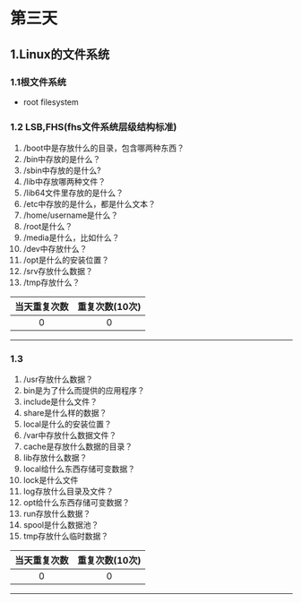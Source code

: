 # 第三天
## 1.Linux的文件系统
### 1.1根文件系统
  + root filesystem
  
### 1.2 LSB,FHS(fhs文件系统层级结构标准)
 
  
  1. /boot中是存放什么的目录，包含哪两种东西？
  2. /bin中存放的是什么？
  3. /sbin中存放的是什么?
  4. /lib中存放哪两种文件？
  5. /lib64文件里存放的是什么？
  6. /etc中存放的是什么，都是什么文本？
  7. /home/username是什么？
  8. /root是什么？
  9. /media是什么，比如什么？
  10. /dev中存放什么？
  11. /opt是什么的安装位置？
  12. /srv存放什么数据？
  13. /tmp存放什么？
  



| 当天重复次数 |重复次数(10次)|
| :------:|:------:|
| 0 |0 |
  
----



### 1.3 
  
    
  1. /usr存放什么数据？
  2. bin是为了什么而提供的应用程序？
  3. include是什么文件？
  4. share是什么样的数据？
  5. local是什么的安装位置？
  6. /var中存放什么数据文件？
  7. cache是存放什么数据的目录？
  8. lib存放什么数据？
  9. local给什么东西存储可变数据？
  10. lock是什么文件
  11. log存放什么目录及文件？
  12. opt给什么东西存储可变数据？
  13. run存放什么数据？
  14. spool是什么数据池？
  15. tmp存放什么临时数据？
  
| 当天重复次数 |重复次数(10次)|
| :------:|:------:|
| 0 |0 |
  
  

---     
  